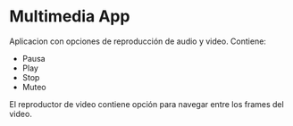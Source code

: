 # Multimedia App

Aplicacion con opciones de reproducción de audio y video.
Contiene:
- Pausa
- Play
- Stop
- Muteo

El reproductor de video contiene opción para navegar entre los frames del video.
